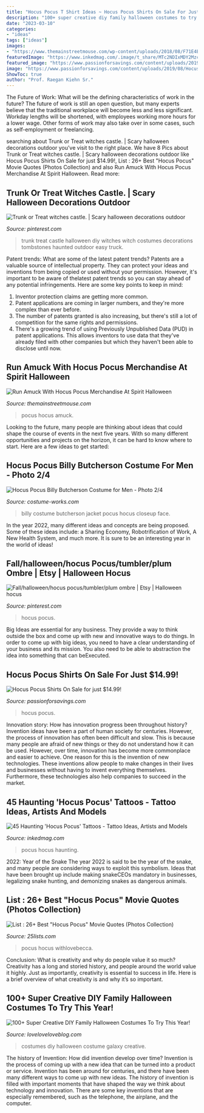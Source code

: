 ```yaml
---
title: "Hocus Pocus T Shirt Ideas ~ Hocus Pocus Shirts On Sale For Just $14.99!"
description: "100+ super creative diy family halloween costumes to try this year!"
date: "2023-03-10"
categories:
- "ideas"
tags: ["ideas"]
images:
- "https://www.themainstreetmouse.com/wp-content/uploads/2018/08/F71E4E88-338D-426C-A25A-A28FBA8F2A25.jpeg"
featuredImage: "https://www.inkedmag.com/.image/t_share/MTc2NDIxMDY2MzcyMDMxNjc4/hocus-pocus-fb.jpg"
featured_image: "https://www.passionforsavings.com/content/uploads/2019/08/Hocus-Pocus-shirts-on-sale-768x539.jpg"
image: "https://www.passionforsavings.com/content/uploads/2019/08/Hocus-Pocus-shirts-on-sale-768x539.jpg"
ShowToc: true
author: "Prof. Raegan Kiehn Sr."
---
```



The Future of Work: What will be the defining characteristics of work in the future?
The future of work is still an open question, but many experts believe that the traditional workplace will become less and less significant. Workday lengths will be shortened, with employees working more hours for a lower wage. Other forms of work may also take over in some cases, such as self-employment or freelancing.

	

		
searching about Trunk or Treat witches castle. | Scary halloween decorations outdoor you've visit to the right place. We have 8 Pics about Trunk or Treat witches castle. | Scary halloween decorations outdoor like Hocus Pocus Shirts On Sale for just $14.99!, List : 26+ Best &quot;Hocus Pocus&quot; Movie Quotes (Photos Collection) and also Run Amuck With Hocus Pocus Merchandise At Spirit Halloween. Read more:
		
    
## Trunk Or Treat Witches Castle. | Scary Halloween Decorations Outdoor

<img loading=lazy src="https://i.pinimg.com/originals/12/b4/e5/12b4e510e5db597f8ccb4213515d6806.jpg" onerror="this.onerror=null;this.src='https://tse4.mm.bing.net/th?id=OIP.vrZ-zVEWc7aPGkiW_y4RPwHaJ4&amp;pid=15.1';" alt="Trunk or Treat witches castle. | Scary halloween decorations outdoor">

_Source: pinterest.com_

>trunk treat castle halloween diy witches witch costumes decorations tombstones haunted outdoor easy truck. 

	

Patent trends: What are some of the latest patent trends?
Patents are a valuable source of intellectual property. They can protect your ideas and inventions from being copied or used without your permission. However, it's important to be aware of thelatest patent trends so you can stay ahead of any potential infringements. Here are some key points to keep in mind: 
1. Inventor protection claims are getting more common. 
2. Patent applications are coming in larger numbers, and they're more complex than ever before. 
3. The number of patents granted is also increasing, but there's still a lot of competition for the same rights and permissions. 
4. There's a growing trend of using Previously Unpublished Data (PUD) in patent applications. This allows inventors to use data that they've already filed with other companies but which they haven't been able to disclose until now.

    
## Run Amuck With Hocus Pocus Merchandise At Spirit Halloween

<img loading=lazy src="https://www.themainstreetmouse.com/wp-content/uploads/2018/08/F71E4E88-338D-426C-A25A-A28FBA8F2A25.jpeg" onerror="this.onerror=null;this.src='https://tse4.mm.bing.net/th?id=OIP.EMGA3rGMqJ4UaVQXcpAqMgHaFj&amp;pid=15.1';" alt="Run Amuck With Hocus Pocus Merchandise At Spirit Halloween">

_Source: themainstreetmouse.com_

>pocus hocus amuck. 

	

Looking to the future, many people are thinking about ideas that could shape the course of events in the next five years. With so many different opportunities and projects on the horizon, it can be hard to know where to start. Here are a few ideas to get started: 

    
## Hocus Pocus Billy Butcherson Costume For Men - Photo 2/4

<img loading=lazy src="https://photos.costume-works.com/full/billy_butcherson1.jpg" onerror="this.onerror=null;this.src='https://tse1.mm.bing.net/th?id=OIP.Vp2V0GQ1YHHikQcjAQaGnwHaJ3&amp;pid=15.1';" alt="Hocus Pocus Billy Butcherson Costume for Men - Photo 2/4">

_Source: costume-works.com_

>billy costume butcherson jacket pocus hocus closeup face. 

	

In the year 2022, many different ideas and concepts are being proposed. Some of these ideas include: a Sharing Economy, Robotrification of Work, A New Health System, and much more. It is sure to be an interesting year in the world of ideas!

    
## Fall/halloween/hocus Pocus/tumbler/plum Ombre | Etsy | Halloween Hocus

<img loading=lazy src="https://i.pinimg.com/originals/09/1b/4b/091b4bbe1ef03b975bcc1ed52e22dcea.jpg" onerror="this.onerror=null;this.src='https://tse4.mm.bing.net/th?id=OIP.qHnI6vR8YQM5DqA3fHKaogHaNK&amp;pid=15.1';" alt="Fall/halloween/hocus pocus/tumbler/plum ombre | Etsy | Halloween hocus">

_Source: pinterest.com_

>hocus pocus. 

	

Big Ideas are essential for any business. They provide a way to think outside the box and come up with new and innovative ways to do things. In order to come up with big ideas, you need to have a clear understanding of your business and its mission. You also need to be able to abstraction the idea into something that can beExecuted.

    
## Hocus Pocus Shirts On Sale For Just $14.99!

<img loading=lazy src="https://www.passionforsavings.com/content/uploads/2019/08/Hocus-Pocus-shirts-on-sale-768x539.jpg" onerror="this.onerror=null;this.src='https://tse3.mm.bing.net/th?id=OIP.G_HzpJJxaHGu_MA-K5ZRpAHaFM&amp;pid=15.1';" alt="Hocus Pocus Shirts On Sale for just $14.99!">

_Source: passionforsavings.com_

>hocus pocus. 

	

Innovation story: How has innovation progress been throughout history?
Invention ideas have been a part of human society for centuries. However, the process of innovation has often been difficult and slow. This is because many people are afraid of new things or they do not understand how it can be used. However, over time, innovation has become more commonplace and easier to achieve. One reason for this is the invention of new technologies. These inventions allow people to make changes in their lives and businesses without having to invent everything themselves. Furthermore, these technologies also help companies to succeed in the market.

    
## 45 Haunting &#039;Hocus Pocus&#039; Tattoos - Tattoo Ideas, Artists And Models

<img loading=lazy src="https://www.inkedmag.com/.image/t_share/MTc2NDIxMDY2MzcyMDMxNjc4/hocus-pocus-fb.jpg" onerror="this.onerror=null;this.src='https://tse2.mm.bing.net/th?id=OIP.IXk5ZiqBB1mlhddHme3kkQHaD4&amp;pid=15.1';" alt="45 Haunting &#039;Hocus Pocus&#039; Tattoos - Tattoo Ideas, Artists and Models">

_Source: inkedmag.com_

>pocus hocus haunting. 

	

2022: Year of the Snake
The year 2022 is said to be the year of the snake, and many people are considering ways to exploit this symbolism. Ideas that have been brought up include making snakeCEOs mandatory in businesses, legalizing snake hunting, and demonizing snakes as dangerous animals.

    
## List : 26+ Best &quot;Hocus Pocus&quot; Movie Quotes (Photos Collection)

<img loading=lazy src="https://25lists.com/wp-content/uploads/2020/06/9aa4d79d18e961fa51bee5dc1b93f262-1024x1024.png" onerror="this.onerror=null;this.src='https://tse1.mm.bing.net/th?id=OIP.aRpEjX9T8XM9tVR6e9-cYgHaHa&amp;pid=15.1';" alt="List : 26+ Best &quot;Hocus Pocus&quot; Movie Quotes (Photos Collection)">

_Source: 25lists.com_

>pocus hocus withlovebecca. 

	

Conclusion: What is creativity and why do people value it so much?
Creativity has a long and storied history, and people around the world value it highly. Just as importantly, creativity is essential to success in life. Here is a brief overview of what creativity is and why it’s so important.

    
## 100+ Super Creative DIY Family Halloween Costumes To Try This Year!

<img loading=lazy src="https://www.loveloveloveblog.com/wp-content/uploads/2018/09/diy-family-halloween-costumes-18.jpg" onerror="this.onerror=null;this.src='https://tse2.mm.bing.net/th?id=OIP.NvX60zzJ4OxbPUxIC5d-HgHaJ4&amp;pid=15.1';" alt="100+ Super Creative DIY Family Halloween Costumes To Try This Year!">

_Source: loveloveloveblog.com_

>costumes diy halloween costume galaxy creative. 

	

The history of Invention: How did invention develop over time?
Invention is the process of coming up with a new idea that can be turned into a product or service. Invention has been around for centuries, and there have been many different ways to come up with new ideas. The history of invention is filled with important moments that have shaped the way we think about technology and innovation. There are some key inventions that are especially remembered, such as the telephone, the airplane, and the computer.

